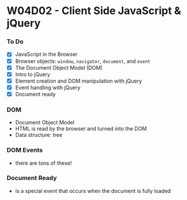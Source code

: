 # W04D02 - Client Side JavaScript & jQuery

### To Do
- [x] JavaScript in the Browser
- [x] Browser objects: `window`, `navigator`, `document`, and `event`
- [x] The Document Object Model (DOM)
- [x] Intro to jQuery
- [x] Element creation and DOM manipulation with jQuery
- [x] Event handling with jQuery
- [x] Document ready

### DOM
* Document Object Model
* HTML is read by the browser and turned into the DOM
* Data structure: tree

### DOM Events
* there are tons of these!

### Document Ready
* is a special event that occurs when the document is fully loaded






